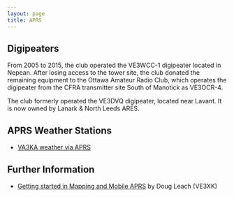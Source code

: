 ```yaml
---
layout: page
title: APRS
---
```


## Digipeaters

From 2005 to 2015, the club operated the VE3WCC-1 digipeater located in Nepean.
After losing access to the tower site, the club donated the remaining equipment
to the Ottawa Amateur Radio Club, which operates the digipeater from the CFRA transmitter site South of Manotick as VE3OCR-4.

The club formerly operated the VE3DVQ digipeater, located near Lavant. It is now
owned by Lanark & North Leeds ARES.

## APRS Weather Stations

* [VA3KA weather via APRS](http://www.findu.com/cgi-bin/wxpage.cgi?call=VA3KA)

## Further Information

* [Getting started in Mapping and Mobile APRS](presentations/ve3xk_aprs.pdf) by Doug Leach (VE3XK)

